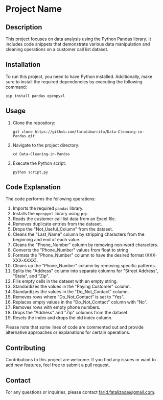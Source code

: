 # Project Name

## Description

This project focuses on data analysis using the Python Pandas library. It includes code snippets that demonstrate various data manipulation and cleaning operations on a customer call list dataset.

## Installation

To run this project, you need to have Python installed. Additionally, make sure to install the required dependencies by executing the following command:

```
pip install pandas openpyxl
```

## Usage

1. Clone the repository:

   ```
   git clone https://github.com/faridoburrito/Data-Cleaning-in-Pandas.git
   ```

2. Navigate to the project directory:

   ```
   cd Data-Cleaning-in-Pandas

   ```

3. Execute the Python script:

   ```
   python script.py
   ```

## Code Explanation

The code performs the following operations:

1. Imports the required `pandas` library.
2. Installs the `openpyxl` library using `pip`.
3. Reads the customer call list data from an Excel file.
4. Removes duplicate entries from the dataset.
5. Drops the "Not_Useful_Column" from the dataset.
6. Cleans the "Last_Name" column by stripping characters from the beginning and end of each value.
7. Cleans the "Phone_Number" column by removing non-word characters.
8. Converts the "Phone_Number" values from float to string.
9. Formats the "Phone_Number" column to have the desired format (XXX-XXX-XXXX).
10. Cleans up the "Phone_Number" column by removing specific patterns.
11. Splits the "Address" column into separate columns for "Street Address", "State", and "Zip".
12. Fills empty cells in the dataset with an empty string.
13. Standardizes the values in the "Paying Customer" column.
14. Standardizes the values in the "Do_Not_Contact" column.
15. Removes rows where "Do_Not_Contact" is set to "Yes".
16. Replaces empty values in the "Do_Not_Contact" column with "No".
17. Removes rows with empty phone numbers.
18. Drops the "Address" and "Zip" columns from the dataset.
19. Resets the index and drops the old index column.

Please note that some lines of code are commented out and provide alternative approaches or explanations for certain operations.

## Contributing

Contributions to this project are welcome. If you find any issues or want to add new features, feel free to submit a pull request.

## Contact

For any questions or inquiries, please contact farid.fatalizade@gmail.com.
